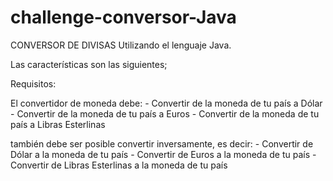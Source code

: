 # challenge-conversor-Java

CONVERSOR DE DIVISAS
Utilizando el lenguaje Java. 

Las características son las siguientes;

Requisitos:

El convertidor de moneda debe:
      - Convertir de la moneda de tu país a Dólar
      - Convertir de la moneda de tu país  a Euros
      - Convertir de la moneda de tu país  a Libras Esterlinas
      

 también debe ser posible convertir inversamente, es decir:
        - Convertir de Dólar a la moneda de tu país
        - Convertir de Euros a la moneda de tu país
        - Convertir de Libras Esterlinas a la moneda de tu país

